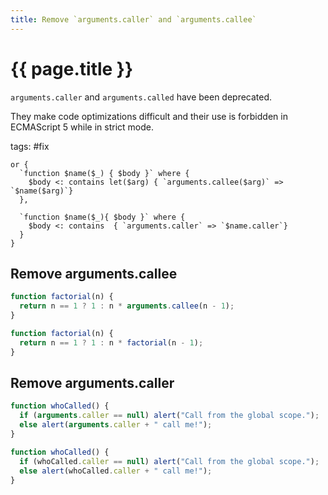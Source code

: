 ```yaml
---
title: Remove `arguments.caller` and `arguments.callee`
---
```


# {{ page.title }}

`arguments.caller` and `arguments.called` have been deprecated.

They make code optimizations difficult and their use is forbidden in ECMAScript 5 while in strict mode.

tags: #fix

```grit
or {
  `function $name($_) { $body }` where {
    $body <: contains let($arg) { `arguments.callee($arg)` => `$name($arg)`}
  },

  `function $name($_){ $body }` where {
    $body <: contains  { `arguments.caller` => `$name.caller`}
  }
}
```

## Remove arguments.callee

```javascript
function factorial(n) {
  return n == 1 ? 1 : n * arguments.callee(n - 1);
}
```

```typescript
function factorial(n) {
  return n == 1 ? 1 : n * factorial(n - 1);
}
```

## Remove arguments.caller

```javascript
function whoCalled() {
  if (arguments.caller == null) alert("Call from the global scope.");
  else alert(arguments.caller + " call me!");
}
```

```typescript
function whoCalled() {
  if (whoCalled.caller == null) alert("Call from the global scope.");
  else alert(whoCalled.caller + " call me!");
}
```
